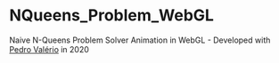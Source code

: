 # NQueens_Problem_WebGL
Naive N-Queens Problem Solver Animation in WebGL - Developed with [Pedro Valério](https://github.com/PivZ-24) in 2020
